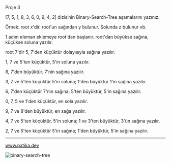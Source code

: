 Proje 3

[7, 5, 1, 8, 3, 6, 0, 9, 4, 2] dizisinin Binary-Search-Tree aşamalarını yazınız.

Örnek: root x'dir. root'un sağından y bulunur. Solunda z bulunur vb.



1.adım
eleman eklemeye root'dan başlanır. root'dan büyükse sağına, küçükse soluna yazılır.

root 7'dir
5, 7'den küçüktür dolayısıyla sağına yazılır.

1, 7 ve 5'ten küçüktür, 5'in soluna yazılır.

8, 7'den büyüktür. 7'nin sağına yazılır.

3, 7 ve 5'ten küçüktür 5'in soluna; 1'den büyüktür 1'in sağına yazılır.

6, 7'den küçüktür 7'nin sağına; 5'ten büyüktür, 5'in sağına yazılır.

0, 7, 5 ve 1'den küçüktür, en sola yazılır.

9, 7 ve 8'den büyüktür, en sağa yazılır.

4, 7 ve 5'ten küçüktür, 5'in soluna; 1 ve 3'ten büyüktür, 3'ün sağına yazılır.

2, 7 ve 5'ten küçüktür 5'in sağına; 1'den büyüktür, 5'in sağına yazılır.

******

www.patika.dev

![binary-search-tree](https://user-images.githubusercontent.com/45798350/182032737-573595a6-ef58-4390-9960-ca883806b365.png)




